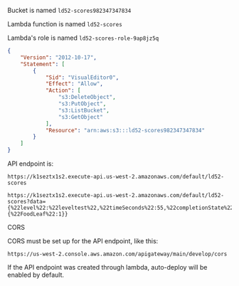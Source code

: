 Bucket is named `ld52-scores982347347834`

Lambda function is named `ld52-scores`

Lambda's role is named `ld52-scores-role-9ap8jz5q`

```json
{
    "Version": "2012-10-17",
    "Statement": [
        {
            "Sid": "VisualEditor0",
            "Effect": "Allow",
            "Action": [
                "s3:DeleteObject",
                "s3:PutObject",
                "s3:ListBucket",
                "s3:GetObject"
            ],
            "Resource": "arn:aws:s3:::ld52-scores982347347834"
        }
    ]
}
```


API endpoint is:

    https://k1seztx1s2.execute-api.us-west-2.amazonaws.com/default/ld52-scores

    https://k1seztx1s2.execute-api.us-west-2.amazonaws.com/default/ld52-scores?data={%22level%22:%22leveltest%22,%22timeSeconds%22:55,%22completionState%22:%22goalReached%22,%22harvested%22:{%22FoodLeaf%22:1}}

CORS

CORS must be set up for the API endpoint, like this:

    https://us-west-2.console.aws.amazon.com/apigateway/main/develop/cors

If the API endpoint was created through lambda, auto-deploy will be enabled by default.

